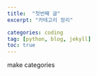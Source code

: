 ```yaml
---
title:  "첫번째 글"
excerpt: "카테고리 정리"

categories: coding
tag: [python, blog, jekyll]
toc: true
---
```


make categories

